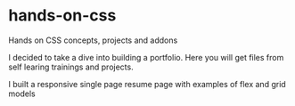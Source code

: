 # hands-on-css

Hands on CSS concepts, projects and addons

I decided to take a dive into building a portfolio. Here you will get files from self learing trainings and projects.

I built a responsive single page resume page with examples of flex and grid models

